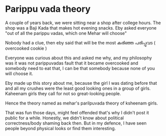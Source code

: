 # Parippu vada theory

A couple of years back, we were sitting near a shop after college hours. The shop was a Baji Kada that makes hot evening snacks. Eby asked everyone "out of all the parippu vadas, which one Mehar will choose"

Nobody had a clue, then eby said that will be the most കരിഞ്ഞ പരിപ്പുവട \( overcooked cookie \)

Everyone was curious about this and asked me why, and my philosophy was it was not parippuvadas fault that it became overcooked and somebody need to eat that, I can be that somebody because none of you will choose it.

Eby made up this story about me, because the girl I was dating before that and all my crushes were the least good looking ones in a group of girls. Kaheenam girls they call for not so great-looking people.

Hence the theory named as mehar's parilpuvada theory of ksheenam girls.

That was fun those days, might feel offended that's why I didn't post it public for a while. Honestly, we didn't know about political correctness/body shaming back then. But in my defence, I have seen people beyond physical looks or find them interesting.


